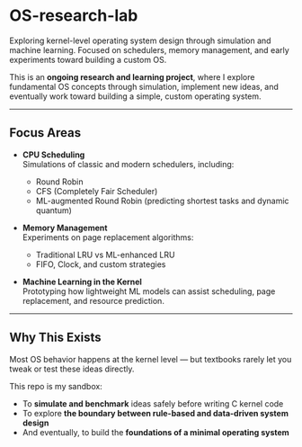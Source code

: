 # OS-research-lab
Exploring kernel-level operating system design through simulation and machine learning. Focused on schedulers, memory management, and early experiments toward building a custom OS.

This is an **ongoing research and learning project**, where I explore fundamental OS concepts through simulation, implement new ideas, and eventually work toward building a simple, custom operating system.

---

## Focus Areas

- **CPU Scheduling**  
  Simulations of classic and modern schedulers, including:
  - Round Robin
  - CFS (Completely Fair Scheduler)
  - ML-augmented Round Robin (predicting shortest tasks and dynamic quantum)

- **Memory Management**  
  Experiments on page replacement algorithms:
  - Traditional LRU vs ML-enhanced LRU
  - FIFO, Clock, and custom strategies

- **Machine Learning in the Kernel**  
  Prototyping how lightweight ML models can assist scheduling, page replacement, and resource prediction.

---

## Why This Exists

Most OS behavior happens at the kernel level — but textbooks rarely let you tweak or test these ideas directly.

This repo is my sandbox:
- To **simulate and benchmark** ideas safely before writing C kernel code
- To explore **the boundary between rule-based and data-driven system design**
- And eventually, to build the **foundations of a minimal operating system**

